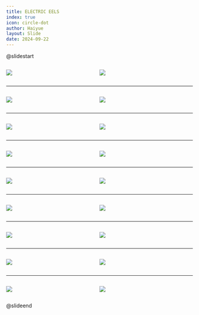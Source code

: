 ```yaml
---
title: ELECTRIC EELS
index: true
icon: circle-dot
author: Haiyue
layout: Slide
date: 2024-09-22
---
```

 
@slidestart

<div style="display:flex">
<div style="flex:1">

![](https://raw.githubusercontent.com/yclord/reading/refs/heads/master/english/Level-O/ELECTRIC%20EELS/001.webp)
</div>
<div style="flex:1">

![](https://raw.githubusercontent.com/yclord/reading/refs/heads/master/english/Level-O/ELECTRIC%20EELS/002.webp)
</div>
</div>

---

<div style="display:flex">
<div style="flex:1">

![](https://raw.githubusercontent.com/yclord/reading/refs/heads/master/english/Level-O/ELECTRIC%20EELS/003.webp)
</div>
<div style="flex:1">

![](https://raw.githubusercontent.com/yclord/reading/refs/heads/master/english/Level-O/ELECTRIC%20EELS/004.webp)
</div>
</div>

---

<div style="display:flex">
<div style="flex:1">

![](https://raw.githubusercontent.com/yclord/reading/refs/heads/master/english/Level-O/ELECTRIC%20EELS/005.webp)
</div>
<div style="flex:1">

![](https://raw.githubusercontent.com/yclord/reading/refs/heads/master/english/Level-O/ELECTRIC%20EELS/006.webp)
</div>
</div>

---

<div style="display:flex">
<div style="flex:1">

![](https://raw.githubusercontent.com/yclord/reading/refs/heads/master/english/Level-O/ELECTRIC%20EELS/007.webp)
</div>
<div style="flex:1">

![](https://raw.githubusercontent.com/yclord/reading/refs/heads/master/english/Level-O/ELECTRIC%20EELS/008.webp)
</div>
</div>

---

<div style="display:flex">
<div style="flex:1">

![](https://raw.githubusercontent.com/yclord/reading/refs/heads/master/english/Level-O/ELECTRIC%20EELS/009.webp)
</div>
<div style="flex:1">

![](https://raw.githubusercontent.com/yclord/reading/refs/heads/master/english/Level-O/ELECTRIC%20EELS/010.webp)
</div>
</div>

---

<div style="display:flex">
<div style="flex:1">

![](https://raw.githubusercontent.com/yclord/reading/refs/heads/master/english/Level-O/ELECTRIC%20EELS/011.webp)
</div>
<div style="flex:1">

![](https://raw.githubusercontent.com/yclord/reading/refs/heads/master/english/Level-O/ELECTRIC%20EELS/012.webp)
</div>
</div>

---

<div style="display:flex">
<div style="flex:1">

![](https://raw.githubusercontent.com/yclord/reading/refs/heads/master/english/Level-O/ELECTRIC%20EELS/013.webp)
</div>
<div style="flex:1">

![](https://raw.githubusercontent.com/yclord/reading/refs/heads/master/english/Level-O/ELECTRIC%20EELS/014.webp)
</div>
</div>

---

<div style="display:flex">
<div style="flex:1">

![](https://raw.githubusercontent.com/yclord/reading/refs/heads/master/english/Level-O/ELECTRIC%20EELS/015.webp)
</div>
<div style="flex:1">

![](https://raw.githubusercontent.com/yclord/reading/refs/heads/master/english/Level-O/ELECTRIC%20EELS/016.webp)
</div>
</div>

---

<div style="display:flex">
<div style="flex:1">

![](https://raw.githubusercontent.com/yclord/reading/refs/heads/master/english/Level-O/ELECTRIC%20EELS/017.webp)
</div>
<div style="flex:1">

![](https://raw.githubusercontent.com/yclord/reading/refs/heads/master/english/Level-O/ELECTRIC%20EELS/018.webp)
</div>
</div>

@slideend